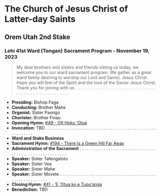 # The Church of Jesus Christ of Latter-day Saints
## Orem Utah 2nd Stake
### Lehi 41st Ward (Tongan) Sacrament Program - November 19, 2023

> My dear brothers and sisters and friends visting us today, we welcome you to our ward sacrament program. We gather as a great ward family desiring to worship our Lord and Savior, Jesus Christ. Hope you will feel of the Spirit and the love of the Savior Jesus Christ. Thank you for joining with us.
. . . . . . . . . . . . . . . . . . . . . . . . . . . . . . . . . . . . . . . . . . . . . . . . . . . . . . .
* __Presiding:__ Bishop Faga
* __Conducting:__ Brother Mahe
* __Organist:__ Sister Paongo
* __Chorister:__ Brother Finau
* __Opening Hymn:__ [#49 - Ofi Hoku ʻOtuá](https://media.ldscdn.org/pdf/music/hymns-tongan/1994-01-0490-nearer-my-god-to-thee-ton.pdf?download=true)
* __Invocation:__ TBD
. . . . . . . . . . . . . . . . . . . . . . . . . . . . . . . . . . . . . . . . . . . . . . . . . . . . . . .
* __Ward and Stake Business__
* __Sacrament Hymn:__ [#194 - There Is a Green Hill Far Away](https://media.ldscdn.org/pdf/music/hymns/2001-01-1940-there-is-a-green-hill-far-away-eng.pdf?download=true)
* __Administration of the Sacrament__
. . . . . . . . . . . . . . . . . . . . . . . . . . . . . . . . . . . . . . . . . . . . . . . . . . . . . . .
* __Speaker:__ Sister Tafengatoto
* __Speaker:__ Sister Vea
* __Speaker:__ Sister Mahe
* __Speaker:__ Sister Movete
. . . . . . . . . . . . . . . . . . . . . . . . . . . . . . . . . . . . . . . . . . . . . . . . . . . . . . .
* __Closing Hymn:__ [#41 - ʻE ʻOtua ko e Tupuʻanga](https://media.ldscdn.org/pdf/music/hymns-tongan/1994-01-0410-my-god-the-spring-of-all-my-joys-ton.pdf?download=true)
* __Benediction:__ TBD
